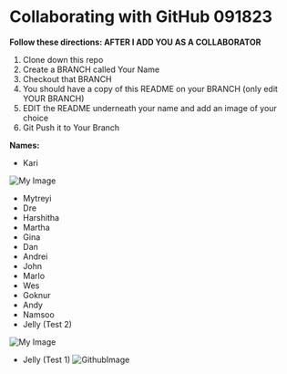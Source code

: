 # Collaborating with GitHub 091823 


**Follow these directions: AFTER I ADD YOU AS A COLLABORATOR**

1. Clone down this repo 
2. Create a BRANCH called Your Name 
3. Checkout that BRANCH 
4. You should have a copy of this README on your BRANCH (only edit YOUR BRANCH) 
5. EDIT the README underneath your name and add an image of your choice 
6. Git Push it to Your Branch 

**Names:**

- Kari

![My Image](https://www.google.com/imgres?imgurl=https%3A%2F%2Fwww.rd.com%2Fwp-content%2Fuploads%2F2020%2F11%2FGettyImages-889552354-e1606774439626.jpg&tbnid=7RsF9MOxVxl9RM&vet=12ahUKEwiuuNntz7mBAxUjM1kFHXRpBh4QMygAegQIARBN..i&imgrefurl=https%3A%2F%2Fwww.rd.com%2Flist%2Ffunny-dog-photos%2F&docid=1uV2xGs9Q5yJgM&w=1706&h=1706&q=funny%20dog%20image&ved=2ahUKEwiuuNntz7mBAxUjM1kFHXRpBh4QMygAegQIARBN)

- Mytreyi
- Dre
- Harshitha
- Martha
- Gina
- Dan
- Andrei
- John
- Marlo
- Wes
- Goknur
- Andy
- Namsoo
- Jelly (Test 2)

![My Image](https://files.cults3d.com/uploaders/17049402/illustration-file/b68b967b-21e5-4047-8980-c63e7f4bc123/main.png)

- Jelly (Test 1)
![GithubImage](https://res.cloudinary.com/practicaldev/image/fetch/s--2gpbN4za--/c_limit%2Cf_auto%2Cfl_progressive%2Cq_auto%2Cw_880/https://dev-to-uploads.s3.amazonaws.com/uploads/articles/yib9s4xsemw1yve260mm.jpeg)
